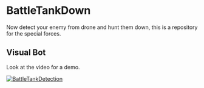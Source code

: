 # BattleTankDown
Now detect your enemy from drone and hunt them down, this is a repository for the special forces. 
## Visual Bot

Look at the video for a demo.

[![BattleTankDetection](https://youtu.be/XquOIBpA6gM/1.jpg)](https://youtu.be/XquOIBpA6gM)
